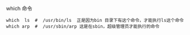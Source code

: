 which 命令

```shell
which  ls  #  /usr/bin/ls  正是因为bin 目录下有这个命令，才能执行ls这个命令
which arp  #  /usr/sbin/arp 这是在sbin，超级管理员才能执行的命令
```

